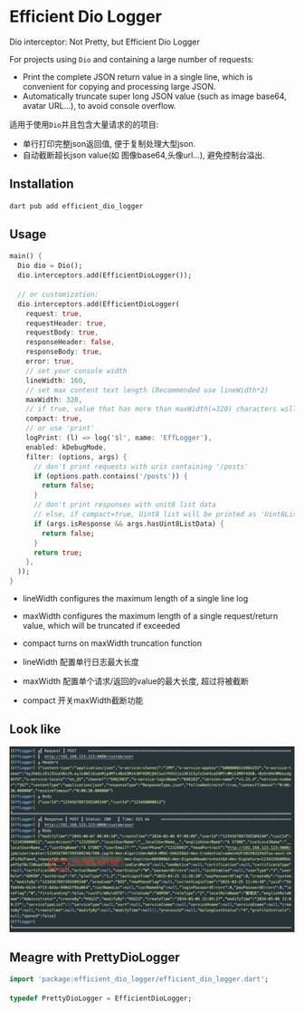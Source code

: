 # Efficient Dio Logger

Dio interceptor: Not Pretty, but Efficient Dio Logger

For projects using `Dio` and containing a large number of requests:
- Print the complete JSON return value in a single line, which is convenient for copying and processing large JSON.
- Automatically truncate super long JSON value (such as image base64, avatar URL...), to avoid console overflow.

适用于使用`Dio`并且包含大量请求的的项目:
- 单行打印完整json返回值, 便于复制处理大型json.
- 自动截断超长json value(如 图像base64,头像url...), 避免控制台溢出.


## Installation
```bash
dart pub add efficient_dio_logger
```

## Usage

```dart
main() {
  Dio dio = Dio();
  dio.interceptors.add(EfficientDioLogger());

  // or customization:
  dio.interceptors.add(EfficientDioLogger(
    request: true,
    requestHeader: true,
    requestBody: true,
    responseHeader: false,
    responseBody: true,
    error: true,
    // set your console width
    lineWidth: 160,
    // set max content text length (Recommended use lineWidth*2)
    maxWidth: 320,
    // if true, value that has more than maxWidth(=320) characters will be truncated
    compact: true,
    // or use 'print'
    logPrint: (l) => log('$l', name: 'EffLogger'),
    enabled: kDebugMode,
    filter: (options, args) {
      // don't print requests with uris containing '/posts'
      if (options.path.contains('/posts')) {
        return false;
      }
      // don't print responses with unit8 list data
      // else, if compact=true, Uint8 list will be printed as 'Uint8List(length: maxWidth)'
      if (args.isResponse && args.hasUint8ListData) {
        return false;
      }
      return true;
    },
  ));
}
```
- lineWidth configures the maximum length of a single line log
- maxWidth configures the maximum length of a single request/return value, which will be truncated if exceeded
- compact turns on maxWidth truncation function


- lineWidth 配置单行日志最大长度
- maxWidth 配置单个请求/返回的value的最大长度, 超过将被截断
- compact 开关maxWidth截断功能


## Look like
![img.png](doc/img.png)

## Meagre with PrettyDioLogger

```dart
import 'package:efficient_dio_logger/efficient_dio_logger.dart';

typedef PrettyDioLogger = EfficientDioLogger;
```
